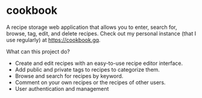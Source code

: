 # cookbook
A recipe storage web application that allows you to enter, search for, browse, tag, edit, and delete recipes. 
Check out my personal instance (that I use regularly) at https://cookbook.gq.

What can this project do?
* Create and edit recipes with an easy-to-use recipe editor interface.
* Add public and private tags to recipes to categorize them.
* Browse and search for recipes by keyword.
* Comment on your own recipes or the recipes of other users.
* User authentication and management
